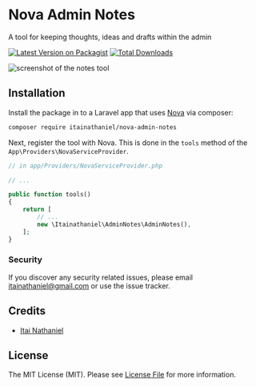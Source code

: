 # Nova Admin Notes

A tool for keeping thoughts, ideas and drafts within the admin

[![Latest Version on Packagist](https://img.shields.io/packagist/v/itainathaniel/nova-admin-notes.svg?style=flat-square)](https://packagist.org/packages/itainathaniel/nova-admin-notes)
[![Total Downloads](https://img.shields.io/packagist/dt/itainathaniel/nova-admin-notes.svg?style=flat-square)](https://packagist.org/packages/itainathaniel/nova-admin-notes)


![screenshot of the notes tool](https://itainathaniel.github.io/nova-admin-notes/screenshot.png)

## Installation

Install the package in to a Laravel app that uses [Nova](https://nova.laravel.com) via composer:

```bash
composer require itainathaniel/nova-admin-notes
```

Next, register the tool with Nova. This is done in the `tools` method of the `App\Providers\NovaServiceProvider`.

```php
// in app/Providers/NovaServiceProvider.php

// ...

public function tools()
{
    return [
        // ...
        new \Itainathaniel\AdminNotes\AdminNotes(),
    ];
}
```

### Security

If you discover any security related issues, please email itainathaniel@gmail.com or use the issue tracker.

## Credits

- [Itai Nathaniel](https://github.com/itainathaniel)

## License

The MIT License (MIT). Please see [License File](LICENSE.md) for more information.
